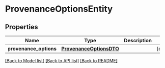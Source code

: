 # ProvenanceOptionsEntity

## Properties
Name | Type | Description | Notes
------------ | ------------- | ------------- | -------------
**provenance_options** | [**ProvenanceOptionsDTO**](ProvenanceOptionsDTO.md) |  | [optional] 

[[Back to Model list]](../README.md#documentation-for-models) [[Back to API list]](../README.md#documentation-for-api-endpoints) [[Back to README]](../README.md)


